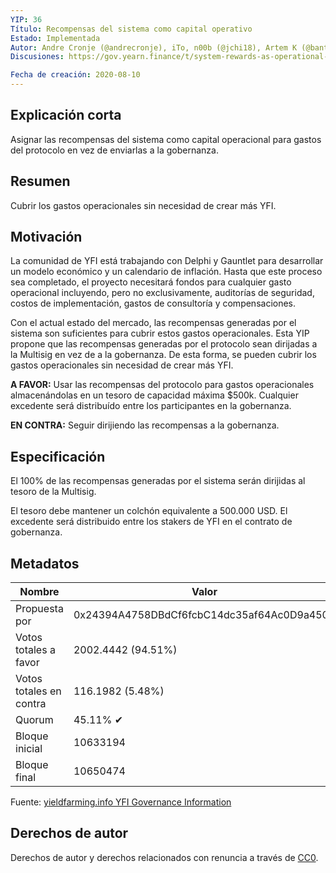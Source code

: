 ```yaml
---
YIP: 36
Título: Recompensas del sistema como capital operativo
Estado: Implementada
Autor: Andre Cronje (@andrecronje), iTo, n00b (@jchi18), Artem K (@banteg)
Discusiones: https://gov.yearn.finance/t/system-rewards-as-operational-capital/1974

Fecha de creación: 2020-08-10
---
```


## Explicación corta

Asignar las recompensas del sistema como capital operacional para gastos del protocolo en vez de enviarlas a la gobernanza.

## Resumen

Cubrir los gastos operacionales sin necesidad de crear más YFI.

## Motivación

La comunidad de YFI está trabajando con Delphi y Gauntlet para desarrollar un modelo económico y un calendario de inflación. Hasta que este proceso sea completado, el proyecto necesitará fondos para cualquier gasto operacional incluyendo, pero no exclusivamente, auditorías de seguridad, costos de implementación, gastos de consultoría y compensaciones. 

Con el actual estado del mercado, las recompensas generadas por el sistema son suficientes para cubrir estos gastos operacionales. Esta YIP propone que las recompensas generadas por el protocolo sean dirijadas a la Multisig en vez de a la gobernanza. De esta forma, se pueden cubrir los gastos operacionales sin necesidad de crear más YFI.

**A FAVOR:** Usar las recompensas del protocolo para gastos operacionales almacenándolas en un tesoro de capacidad máxima \$500k. Cualquier excedente será distribuído entre los participantes en la gobernanza. 

**EN CONTRA:** Seguir dirijiendo las recompensas a la gobernanza.

## Especificación

El 100% de las recompensas generadas por el sistema serán dirijidas al tesoro de la Multisig.

El tesoro debe mantener un colchón equivalente a 500.000 USD. El excedente será distribuido entre los stakers de YFI en el contrato de gobernanza.

## Metadatos

| Nombre                | Valor                                      |
|---------------------|--------------------------------------------|
| Propuesta por         | 0x24394A4758DBdCf6fcbC14dc35af64Ac0D9a450A |
| Votos totales a favor     | 2002.4442 (94.51%)                         |
| Votos totales en contra | 116.1982 (5.48%)                           |
| Quorum              | 45.11% ✔                                   |
| Bloque inicial         | 10633194                                   |
| Bloque final           | 10650474                                   |

Fuente: [yieldfarming.info YFI Governance Information](https://yieldfarming.info/yearn/vote/)

## Derechos de autor

Derechos de autor y derechos relacionados con renuncia a través de [CC0](https://creativecommons.org/publicdomain/zero/1.0/).
